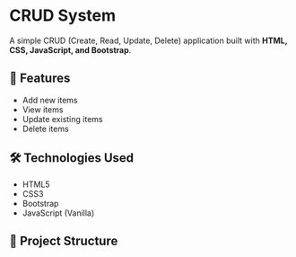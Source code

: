 # CRUD System

A simple CRUD (Create, Read, Update, Delete) application built with **HTML, CSS, JavaScript, and Bootstrap**.

## 🚀 Features
- Add new items
- View items
- Update existing items
- Delete items

## 🛠️ Technologies Used
- HTML5
- CSS3
- Bootstrap
- JavaScript (Vanilla)

## 📂 Project Structure
